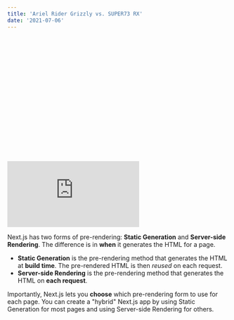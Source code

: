```yaml
---
title: 'Ariel Rider Grizzly vs. SUPER73 RX'
date: '2021-07-06'
---
```


<div class="relative" style="padding-top: 56.25%">
  <iframe class="absolute inset-0 w-full h-full" title="YouTube video player" src="https://www.youtube.com/embed/Xj3BkolDkGE" frameborder="0" allow="accelerometer; autoplay; clipboard-write; encrypted-media; gyroscope; picture-in-picture" allowfullscreen></iframe>
</div>

Next.js has two forms of pre-rendering: **Static Generation** and **Server-side Rendering**. The difference is in **when** it generates the HTML for a page.

- **Static Generation** is the pre-rendering method that generates the HTML at **build time**. The pre-rendered HTML is then _reused_ on each request.
- **Server-side Rendering** is the pre-rendering method that generates the HTML on **each request**.

Importantly, Next.js lets you **choose** which pre-rendering form to use for each page. You can create a "hybrid" Next.js app by using Static Generation for most pages and using Server-side Rendering for others.
